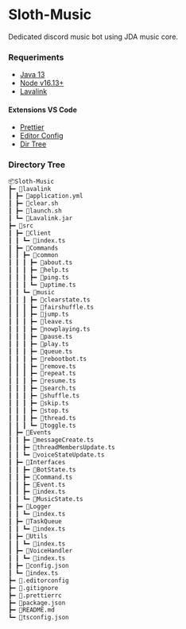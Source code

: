 # Sloth-Music

Dedicated discord music bot using JDA music core.

### Requeriments

-   [Java 13](https://www.azul.com/downloads/?package=jdk)
-   [Node v16.13+](https://nodejs.org/pt-br/download/current/)
-   [Lavalink](https://ci.fredboat.com/viewLog.html?buildId=8907&buildTypeId=Lavalink_Build&tab=artifacts&branch_Lavalink=refs%2Fheads%2Fdev)

#### Extensions VS Code

-   [Prettier](https://marketplace.visualstudio.com/items?itemName=esbenp.prettier-vscode)
-   [Editor Config](https://marketplace.visualstudio.com/items?itemName=EditorConfig.EditorConfig)
-   [Dir Tree](https://marketplace.visualstudio.com/items?itemName=Higurashi-kagome.dir-tree)

### Directory Tree

```md
📦Sloth-Music
┣━ 📂lavalink
┃ ┣━ 📜application.yml
┃ ┣━ 📜clear.sh
┃ ┣━ 📜launch.sh
┃ ┗━ 📜Lavalink.jar
┣━ 📂src
┃ ┣━ 📂Client
┃ ┃ ┗━ 📜index.ts
┃ ┣━ 📂Commands
┃ ┃ ┣━ 📂common
┃ ┃ ┃ ┣━ 📜about.ts
┃ ┃ ┃ ┣━ 📜help.ts
┃ ┃ ┃ ┣━ 📜ping.ts
┃ ┃ ┃ ┗━ 📜uptime.ts
┃ ┃ ┗━ 📂music
┃ ┃ ┃ ┣━ 📜clearstate.ts
┃ ┃ ┃ ┣━ 📜fairshuffle.ts
┃ ┃ ┃ ┣━ 📜jump.ts
┃ ┃ ┃ ┣━ 📜leave.ts
┃ ┃ ┃ ┣━ 📜nowplaying.ts
┃ ┃ ┃ ┣━ 📜pause.ts
┃ ┃ ┃ ┣━ 📜play.ts
┃ ┃ ┃ ┣━ 📜queue.ts
┃ ┃ ┃ ┣━ 📜rebootbot.ts
┃ ┃ ┃ ┣━ 📜remove.ts
┃ ┃ ┃ ┣━ 📜repeat.ts
┃ ┃ ┃ ┣━ 📜resume.ts
┃ ┃ ┃ ┣━ 📜search.ts
┃ ┃ ┃ ┣━ 📜shuffle.ts
┃ ┃ ┃ ┣━ 📜skip.ts
┃ ┃ ┃ ┣━ 📜stop.ts
┃ ┃ ┃ ┣━ 📜thread.ts
┃ ┃ ┃ ┗━ 📜toggle.ts
┃ ┣━ 📂Events
┃ ┃ ┣━ 📜messageCreate.ts
┃ ┃ ┣━ 📜threadMembersUpdate.ts
┃ ┃ ┗━ 📜voiceStateUpdate.ts
┃ ┣━ 📂Interfaces
┃ ┃ ┣━ 📜BotState.ts
┃ ┃ ┣━ 📜Command.ts
┃ ┃ ┣━ 📜Event.ts
┃ ┃ ┣━ 📜index.ts
┃ ┃ ┗━ 📜MusicState.ts
┃ ┣━ 📂Logger
┃ ┃ ┗━ 📜index.ts
┃ ┣━ 📂TaskQueue
┃ ┃ ┗━ 📜index.ts
┃ ┣━ 📂Utils
┃ ┃ ┗━ 📜index.ts
┃ ┣━ 📂VoiceHandler
┃ ┃ ┗━ 📜index.ts
┃ ┣━ 📜config.json
┃ ┗━ 📜index.ts
┣━ 📜.editorconfig
┣━ 📜.gitignore
┣━ 📜.prettierrc
┣━ 📜package.json
┣━ 📜README.md
┗━ 📜tsconfig.json
```
